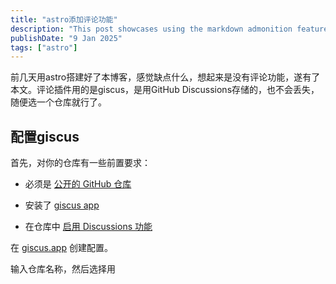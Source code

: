 ```yaml
---
title: "astro添加评论功能"
description: "This post showcases using the markdown admonition feature in Astro Cactus"
publishDate: "9 Jan 2025"
tags: ["astro"]
---
```


前几天用astro搭建好了本博客，感觉缺点什么，想起来是没有评论功能，遂有了本文。评论插件用的是giscus，是用GitHub Discussions存储的，也不会丢失，随便选一个仓库就行了。

## 配置giscus

首先，对你的仓库有一些前置要求：
- 必须是 [公开的 GitHub 仓库](https://docs.github.com/en/repositories/managing-your-repositorys-settings-and-features/managing-repository-settings/setting-repository-visibility#making-a-repository-public)

- 安装了 [giscus app](https://github.com/apps/giscus)

- 在仓库中 [启用 Discussions 功能](https://docs.github.com/en/repositories/managing-your-repositorys-settings-and-features/enabling-features-for-your-repository/enabling-or-disabling-github-discussions-for-a-repository)



在 [giscus.app](https://giscus.app) 创建配置。



输入仓库名称，然后选择用<title>做映射，它会作为discussion的标题。

![](https://roim-picx-9nr.pages.dev/rest/bcZnImK.png)

分类选择 announcements。

启用以下特性：

- reaction

- 评论输入框在上方

- 懒加载

主题暂时选择dark，下面再讲主题的配置。

配置好后会得到一段代码

```

<script src="https://giscus.app/client.js"

​        data-repo="faust6312/astroblog"

​        data-repo-id="R_kgDONnB1Tadawadadadg"

​        data-category="Announcements"

​        data-category-id="DIC_kwDONnB1Ts4Cldawdada1Oz"

​        data-mapping="title"

​        data-strict="0"

​        data-reactions-enabled="1"

​        data-emit-metadata="0"

​        data-input-position="top"

​        data-theme="dark"

​        data-lang="en"

​        data-loading="lazy"

​        crossorigin="anonymous"

​        async>

</script>

```

## 配置主题亮暗切换

由于博客网站是可以切换黑暗/明亮主题的，所以我们这里安装了 @giscus/react。



在 Astro 中，还需要安装 React 集成。

先把仓库克隆下来：

![](https://roim-picx-9nr.pages.dev/rest/6DZMImK.png)

然后执行：

```

pnpm install

npx astro add react

pnpm i @giscus/react

```

创建Comment.tsx

```



import * as React from 'react';

import Giscus from '@giscus/react';



const id = 'inject-comments';



const Comments = () => {

  const [mounted, setMounted] = React.useState(false);



  React.useEffect(() => {

​    setMounted(true);

  }, []);



  return (

    <div id={id} className="w-full">

​      {mounted ? (

​        <Giscus

​          id={id}

​          repo="username/repo"

​          repoId="R_kgDOKeudTw"

​          category="Announcements"

​          categoryId="DIC_kwDOKeudT84Cch4W"

​          mapping="title"

​          reactionsEnabled="1"

​          emitMetadata="0"

​          inputPosition="top"

​          lang="zh-CN"

​          loading="lazy"

​          theme="dark"

​        />

​      ) : null}

​    </div>

  );

};



export default Comments;

```

路径在-->src/components/Comment.tsx



配置主题切换

```

import * as React from 'react'

import Giscus from '@giscus/react'



const id = 'inject-comments'



// 获取 localStorage 中 theme 的值

function getSavedTheme() {

  return window.localStorage.getItem('theme')

}



// 获取系统主题

function getSystemTheme() {

  return window.matchMedia('(prefers-color-scheme: dark)').matches ? 'dark' : 'light'

}



const Comments = () => {

  const [mounted, setMounted] = React.useState(false)

  const [theme, setTheme] = React.useState('light')



  React.useEffect(() => {

​    const theme = getSavedTheme() || getSystemTheme()

​    setTheme(theme)

​    // 监听主题变化

​    const observer = new MutationObserver(() => {

​      setTheme(getSavedTheme())

​    })

​    observer.observe(document.documentElement, {

​      attributes: true,

​      attributeFilter: ['data-theme'],

​    })



​    // 取消监听

​    return () => {

​      observer.disconnect()

​    }

  }, [])



  React.useEffect(() => {

​    setMounted(true)

  }, [])



  return (

    <div id={id} className="w-full">

​      {mounted ? (

​        <Giscus

​          id={id}

​          repo="username/repo"

​          repoId="R_kgDOKeudTw"

​          category="Announcements"

​          categoryId="DIC_kwDOKeudT84Cch4W"

​          mapping="title"

​          reactionsEnabled="1"

​          emitMetadata="0"

​          inputPosition="top"

​          lang="zh-CN"

​          loading="lazy"

​          theme={theme}

​        />

​      ) : null}

​    </div>

  )

}



export default Comments

```

导入组件

```

---

import Comments from "@components/Comment";

---

<!-- 使用 client:only 指令 -->

<Comments client:only="react" />



```

路径为-->src/layouts/BlogPost.astro



然后把配置好的文件，直接push到仓库，重新部署一下就OK了。

效果图：

![](https://roim-picx-9nr.pages.dev/rest/M0ZQImK.png)
